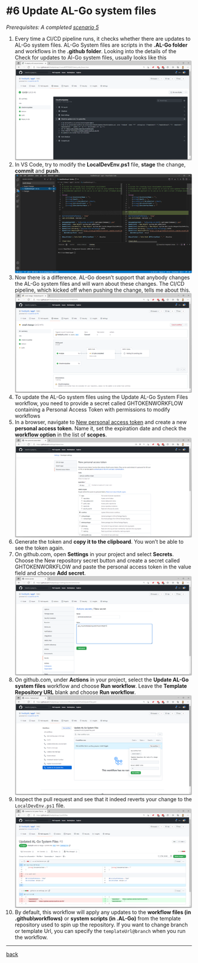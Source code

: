 # #6 Update AL-Go system files
*Prerequisites: A completed [scenario 5](RegisterProductionEnvironment.md)*

1. Every time a CI/CD pipeline runs, it checks whether there are updates to AL-Go system files. AL-Go System files are scripts in the **.AL-Go folder** and workflows in the **.github folder**. Looking into the details of the Check for updates to Al-Go system files, usually looks like this
![CI/CD](images/6a.png)
1. In VS Code, try to modify the **LocalDevEnv.ps1** file, **stage** the change, **commit** and **push**.
![localdevenv](images/6b.png)
1. Now there is a difference. AL-Go doesn’t support that anybody changes the AL-Go system files and will warn about these changes. The CI/CD pipeline, which kicked off when pushing the change, tells me about this.
![summary](images/6c.png)
1. To update the AL-Go system files using the Update AL-Go System Files workflow, you need to provide a secret called GHTOKENWORKFLOW containing a Personal Access Token with permissions to modify workflows
1. In a browser, navigate to [New personal access token](https://github.com/settings/tokens/new) and create a new **personal access token**. Name it, set the expiration date and check the **workflow option** in the list of **scopes**.
![newPAT](images/6d.png)
1. Generate the token and **copy it to the clipboard**. You won’t be able to see the token again.
1. On github.com, open **Settings** in your project and select **Secrets**. Choose the New repository secret button and create a secret called GHTOKENWORKFLOW and paste the personal access token in the value field and choose **Add secret**.
![PAT](images/6e.png)
1. On github.com, under **Actions** in your project, select the **Update AL-Go system files** workflow and choose **Run workflow**. Leave the **Template Repository URL** blank and choose **Run workflow**.
![update](images/6f.png)
1. Inspect the pull request and see that it indeed reverts your change to the `LocalDevEnv.ps1` file.
![update](images/6g.png)
1. By default, this workflow will apply any updates to the **workflow files (in .github\workflows)** or **system scripts (in .AL-Go)** from the template repository used to spin up the repository. If you want to change branch or template Url, you can specify the `templateUrl@branch` when you run the workflow.
---
[back](../README.md)
